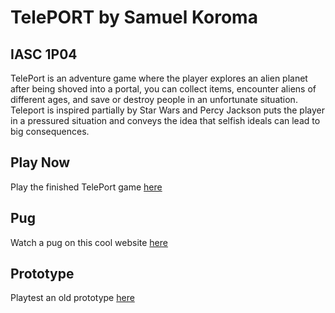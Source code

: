 # TelePORT by Samuel Koroma
## IASC 1P04

TelePort is an adventure game where the player explores an alien planet after being shoved into a portal, you can collect items, encounter aliens of different ages, and save or destroy people in an unfortunate situation. Teleport is inspired partially by Star Wars and Percy Jackson puts the player in a pressured situation and conveys the idea that selfish ideals can lead to big consequences.

## Play Now
Play the finished TelePort game [here](https://samversion1.github.io/IASC-1P04/final_build/TelePort%20Final%20Build.html)

## Pug
Watch a pug on this cool website [here](https://puginarug.com/)

## Prototype
Playtest an old prototype [here](prototype/TelePORT.html)

